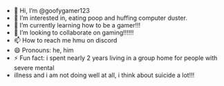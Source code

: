 - 👋 Hi, I’m @goofygamer123
- 👀 I’m interested in, eating poop and huffing computer duster.
- 🌱 I’m currently learning how to be a gamer!!!
- 💞️ I’m looking to collaborate on gaming!!!!!!
- 📫 How to reach me hmu on discord
- 😄 Pronouns: he, him
- ⚡ Fun fact: i spent nearly 2 years living in a group home for people with severe mental
- illness and i am not doing well at all, i think about suicide a lot!!!

<!---
goofygamer123/goofygamer123 is a ✨ special ✨ repository because its `README.md` (this file) appears on your GitHub profile.
You can click the Preview link to take a look at your changes.
--->
